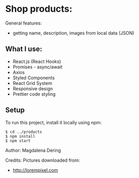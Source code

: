 # Shop products:

General features:

- getting name, description, images from local data (JSON)

## What I use:

- React.js (React Hooks)
- Promises - async/await
- Axios
- Styled Components
- React Grid System
- Responsive design
- Prettier code styling

## Setup

To run this project, install it locally using npm:

```
$ cd ../products
$ npm install
$ npm start
```

Author: Magdalena Dering

Credits: Pictures downloaded from:

- http://lorempixel.com
